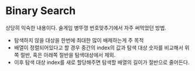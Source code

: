 Binary Search
===
상당히 익숙한 내용이다. 술게임 병뚜껑 번호맞추기에서 자주 써먹었던 방법.

* 탐색하지 않을 대상을 한번에 최대한 많이 배제하는게 주 목적
* 배열이 정렬되어있다고 할 경우 중간의 index의 값과 탐색 대상 숫자를 비교해서 위쪽 절반, 혹은 아래쪽 절반을 탐색대상에서 제외.
* 이후 탐색 대상 index를 새로 할당해주면 탐색할 배열의 길이가 절반으로 줄어든다.

```js

```